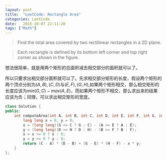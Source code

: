 ```yaml
---
layout: post
title:  "LeetCode: Rectangle Area"
categories: LeetCode
date:   2015-10-07 22:11:20
tags: ["Math"]
---
```


> Find the total area covered by two rectilinear rectangles in a 2D plane.

> Each rectangle is defined by its bottom left corner and top right corner as shown in the figure.

想法很简单，就是用两个矩形的总面积减去相交部分的面积就可以了。

所以只要求出相交部分面积就可以了。先求相交部分矩形的长度，假设两个矩形的两个顶点分别为$(A, B), (C, D)$与$(E, F), (G, H)$,如果两个矩形相交，那么相交矩形的长度应该为$min(G, C) - max(A, E)$，而如果两个矩形不相交，那么求出来的结果应该为负；同理，可以求出相交矩形的宽度。

``` cpp
class Solution {
public:
    int computeArea(int A, int B, int C, int D, int E, int F, int G, int H) {
        long long x = 0, y = 0;
        x = (long long)(G <= C ? G : C) - (A >= E ? A : E);
        y = (long long)(D <= H ? D : H) - (B >= F ? B : F);
        x = x >= 0 ? x : 0;
        y = y >= 0 ? y : 0;
        return (C - A) * (D - B) + (G - E) * (H - F) - x * y;
    }
};
```

